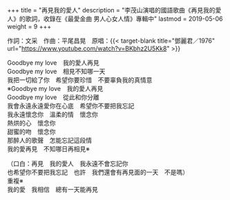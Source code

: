 +++
title = "再見我的愛人"
description = "李茂山演唱的國語歌曲《再見我的愛人》的歌詞，收錄在《最愛金曲 男人心女人情》專輯中"
lastmod = 2019-05-06
weight = 9
+++

作詞：文采　作曲：平尾昌晃　原唱：{{< target-blank title="鄧麗君／1976" url="https://www.youtube.com/watch?v=BKbhz2U5Kk8" >}}

Goodbye my love　我的愛人再見  
Goodbye my love　相見不知哪一天  
我把一切給了你　希望你要珍惜　不要辜負我的真情意  
※Goodbye my love　我的愛人再見  
Goodbye my love　從此和你分離  
我會永遠永遠愛你在心底　希望你不要把我忘記  
我永遠懷念你　溫柔的情　懷念你  
熱烘的心　懷念你  
甜蜜的吻　懷念你  
那醉人的歌聲　怎能忘記這段情  
我的愛再見　不知哪日再相見※  

（口白：再見　我的愛人　我永遠不會忘記你  
也希望你不要把我忘記　也許　我們還會有再見面的一天　不是嗎）  
重複※  
我的愛　我相信　總有一天能再見
